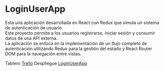 # LoginUserApp 
Esta una aplicación desarrollada en React con Redux que simula un sistema de autenticación de usuario.<br>
Este proyecto permite a los usuarios registrarse, iniciar sesión y consumir datos de una API externa.<br>
La aplicación se enfoca en la implementación de un flujo completo de autenticación utilizando Redux para la gestión del estado y React Router DOM para la navegación entre vistas.

Tablero [Trello](https://trello.com/b/Wk9DXmfR/loginuserapp)
Despliegue [LoginUserApp](https://loginuserapp.netlify.app)
